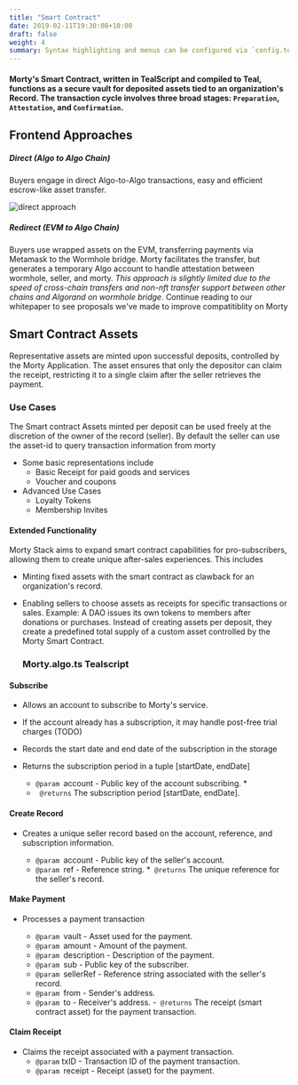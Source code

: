 ```yaml
---
title: "Smart Contract"
date: 2019-02-11T19:30:08+10:00
draft: false
weight: 4
summary: Syntax highlighting and menus can be configured via `config.toml`.
---
```


#### Morty's Smart Contract, written in TealScript and compiled to Teal, functions as a secure vault for deposited assets tied to an organization's Record. The transaction cycle involves three broad stages: `Preparation`, `Attestation`, and `Confirmation`.

## Frontend Approaches

##### Direct (Algo to Algo Chain)

Buyers engage in direct Algo-to-Algo transactions, easy and efficient escrow-like asset transfer.

![direct approach](https://firebasestorage.googleapis.com/v0/b/mortywalletng.appspot.com/o/Direct_Approach.jpg?alt=media&token=21bc89f1-edc9-4303-ae23-aaa9e1a44066)

##### Redirect (EVM to Algo Chain)

Buyers use wrapped assets on the EVM, transferring payments via Metamask to the Wormhole bridge. Morty facilitates the transfer, but generates a temporary Algo account to handle attestation between wormhole, seller, and morty. _This approach is slightly limited due to the speed of cross-chain transfers and non-nft transfer support between other chains and Algorand on wormhole bridge_. Continue reading to our whitepaper to see proposals we've made to improve compatitiblity on Morty

## Smart Contract Assets

Representative assets are minted upon successful deposits, controlled by the Morty Application. The asset ensures that only the depositor can claim the receipt, restricting it to a single claim after the seller retrieves the payment.

### Use Cases

The Smart contract Assets minted per deposit can be used freely at the discretion of the owner of the record (seller). By default the seller can use the asset-id to query transaction information from morty

- Some basic representations include
  - Basic Receipt for paid goods and services
  - Voucher and coupons
- Advanced Use Cases
  - Loyalty Tokens
  - Membership Invites

#### Extended Functionality

Morty Stack aims to expand smart contract capabilities for pro-subscribers, allowing them to create unique after-sales experiences. This includes

- Minting fixed assets with the smart contract as clawback for an organization's record.
- Enabling sellers to choose assets as receipts for specific transactions or sales.
  Example: A DAO issues its own tokens to members after donations or purchases. Instead of creating assets per deposit, they create a predefined total supply of a custom asset controlled by the Morty Smart Contract.

  ### **Morty.algo.ts** **Tealscript**

#### Subscribe

- Allows an account to subscribe to Morty's service.
- If the account already has a subscription, it may handle post-free trial charges (TODO)
- Records the start date and end date of the subscription in the storage
- Returns the subscription period in a tuple [startDate, endDate]

  - `@param `account - Public key of the account subscribing. \*
  - ` @returns` The subscription period [startDate, endDate].

#### Create Record

- Creates a unique seller record based on the account, reference, and subscription information.

  - `@param `account - Public key of the seller's account.
  - `@param `ref - Reference string. \*` @returns` The unique reference for the seller's record.

#### Make Payment

- Processes a payment transaction

  - `@param `vault - Asset used for the payment.
  - `@param `amount - Amount of the payment.
  - `@param `description - Description of the payment.
  - `@param `sub - Public key of the subscriber.
  - `@param `sellerRef - Reference string associated with the seller's record.
  - `@param `from - Sender's address.
  - `@param `to - Receiver's address. -` @returns` The receipt (smart contract asset) for the payment transaction.

#### Claim Receipt

- Claims the receipt associated with a payment transaction.
  - `@param` txID - Transaction ID of the payment transaction.
  - `@param `receipt - Receipt (asset) for the payment.
